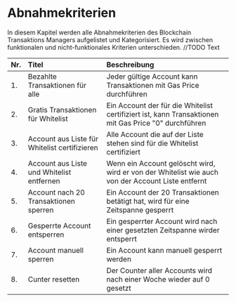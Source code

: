 # Abnahmekriterien

In diesem Kapitel werden alle Abnahmekriterien des Blockchain Transaktions Managers aufgelistet und Kategorisiert.
Es wird zwischen funktionalen und nicht-funktionales Kriterien unterschieden.
//TODO Text

| Nr.       | Titel  | Beschreibung |
| :------------- |:------------| :-----|
| 1.     |  Bezahlte Transaktionen für alle  | Jeder gültige Account kann Transaktionen mit Gas Price durchführen|
| 2.     |  Gratis Transaktionen für Whitelist | Ein Account der für die Whitelist certifiziert ist, kann Transaktionen mit Gas Price "0" durchführen  |
| 3.     |  Account aus Liste für Whitelist certifizieren  | Alle Account die auf der Liste stehen sind für die Whitelist certifiziert |
| 4.     |  Account aus Liste und Whitelist entfernen  | Wenn ein Account gelöscht wird, wird er von der Whitelist wie auch von der Account Liste entfernt |
| 5.     |  Account nach 20 Transaktionen sperren  | Ein Account der 20 Transaktionen betätigt hat, wird für eine Zeitspanne gesperrt |
| 6. | Gesperrte Account entsperren |  Ein gesperrter Account wird nach einer gesetzten Zeitspanne wirder entsperrt |
| 7.     |  Account manuell sperren  | Ein Account kann manuell gesperrt werden |
| 8.     | Cunter resetten | Der Counter aller Accounts wird nach einer Woche wieder auf 0 gesetzt |


